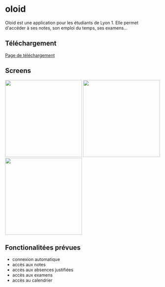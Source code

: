 # oloid
Oloid est une application pour les étudiants de Lyon 1. Elle permet d'accéder à ses notes, son emploi du temps, ses examens...

## Téléchargement
<a href="">Page de téléchargement</a>

## Screens
<img src="demo/screen_1.png" width="250"> <img src="demo/screen_2.png" width="250"> <img src="demo/screen_3.png" width="250">


## Fonctionalitées prévues

* connexion automatique
* accès aux notes
* accès aux absences justifiées
* accès aux examens
* accès au calendrier


